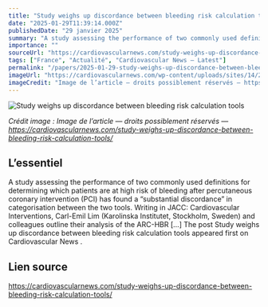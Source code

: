 ```yaml
---
title: "Study weighs up discordance between bleeding risk calculation tools"
date: "2025-01-29T11:39:14.000Z"
publishedDate: "29 janvier 2025"
summary: "A study assessing the performance of two commonly used definitions for determining which patients are at high risk of bleeding after percutaneous coronary intervention (PCI) has found a “substantial discordance” in categorisation between the two tools. Writing in JACC: Cardiovascular Interventions, Carl-Emil Lim (Karolinska Institutet, Stockholm, Sweden) and colleagues outline their analysis of the ARC-HBR [&#8230;] The post Study weighs up discordance between bleeding risk calculation tools appeared first on Cardiovascular News ."
importance: ""
sourceUrl: "https://cardiovascularnews.com/study-weighs-up-discordance-between-bleeding-risk-calculation-tools/"
tags: ["France", "Actualité", "Cardiovascular News — Latest"]
permalink: "/papers/2025-01-29-study-weighs-up-discordance-between-bleeding-risk-calculation-tools"
imageUrl: "https://cardiovascularnews.com/wp-content/uploads/sites/14/2023/06/Red-blood-cells-image-featured.jpg"
imageCredit: "Image de l’article — droits possiblement réservés — https://cardiovascularnews.com/study-weighs-up-discordance-between-bleeding-risk-calculation-tools/"
---
```


![Study weighs up discordance between bleeding risk calculation tools](https://cardiovascularnews.com/wp-content/uploads/sites/14/2023/06/Red-blood-cells-image-featured.jpg)

*Crédit image : Image de l’article — droits possiblement réservés — https://cardiovascularnews.com/study-weighs-up-discordance-between-bleeding-risk-calculation-tools/*

## L’essentiel

A study assessing the performance of two commonly used definitions for determining which patients are at high risk of bleeding after percutaneous coronary intervention (PCI) has found a “substantial discordance” in categorisation between the two tools. Writing in JACC: Cardiovascular Interventions, Carl-Emil Lim (Karolinska Institutet, Stockholm, Sweden) and colleagues outline their analysis of the ARC-HBR [&#8230;] The post Study weighs up discordance between bleeding risk calculation tools appeared first on Cardiovascular News .

## Lien source

https://cardiovascularnews.com/study-weighs-up-discordance-between-bleeding-risk-calculation-tools/

